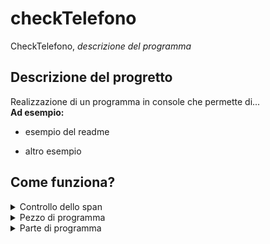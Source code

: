 # checkTelefono
CheckTelefono, *descrizione del programma*

## Descrizione del progretto

Realizzazione di un programma in console che permette di... <br>
**Ad esempio:**

- esempio del readme <br>
 
- altro esempio <br>

## Come funziona?
  
<details>
<summary>Controllo dello span</summary>

```c#
//pezzo di codice
```

Questo pezzo di codice serve a...
</details>

<details>
<summary>Pezzo di programma</summary>

```c#
//pezzo di codice
```

Questo pezzo di codice fa...
</details>
  
  
<details>
<summary>Parte di programma</summary>

```c#
//qui va del codice
```

Questo pezzo di codice fa...
</details>
